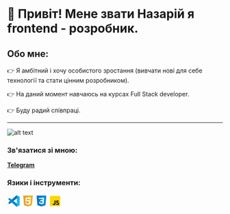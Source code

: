 # :wave: Привіт! Мене звати Назарій я frontend - розробник.
## Обо мне:
:point_right:  Я амбітний і хочу особистого зростання (вивчати нові для себе технології та стати цінним розробником).

:point_right: На даний момент навчаюсь на курсах Full Stack developer.

:point_right: Буду радий співпраці.

___

![alt text](https://raw.githubusercontent.com/saadeghi/saadeghi/master/dino.gif )

### Зв'язатися зі мною:
[**Telegram**](https://t.me/Nazarii0504)




### Язики і інструменти:
 <img align="left" width="32px" src="./icon/icons8-visual-studio-code-2019.svg" alt="vs-code">
<img align="left" width="32px" src="./icon/icons8-html-5.svg" alt="html">
 <img align="left" width="32px" src="./icon/icons8-css3.svg" alt="css3">
  <img align="left" width="32px" src="./icon/icons8-javascript.svg" alt="javascript">

